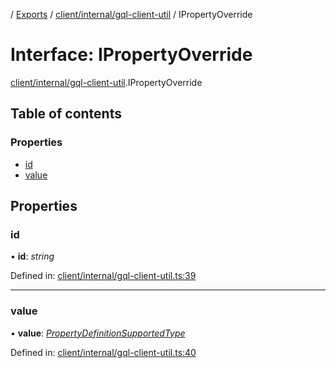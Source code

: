 [](../README.md) / [Exports](../modules.md) / [client/internal/gql-client-util](../modules/client_internal_gql_client_util.md) / IPropertyOverride

# Interface: IPropertyOverride

[client/internal/gql-client-util](../modules/client_internal_gql_client_util.md).IPropertyOverride

## Table of contents

### Properties

- [id](client_internal_gql_client_util.ipropertyoverride.md#id)
- [value](client_internal_gql_client_util.ipropertyoverride.md#value)

## Properties

### id

• **id**: *string*

Defined in: [client/internal/gql-client-util.ts:39](https://github.com/onzag/itemize/blob/0569bdf2/client/internal/gql-client-util.ts#L39)

___

### value

• **value**: [*PropertyDefinitionSupportedType*](../modules/base_root_module_itemdefinition_propertydefinition_types.md#propertydefinitionsupportedtype)

Defined in: [client/internal/gql-client-util.ts:40](https://github.com/onzag/itemize/blob/0569bdf2/client/internal/gql-client-util.ts#L40)

